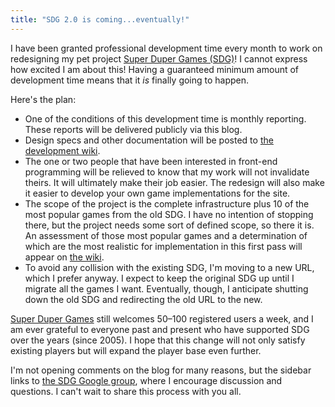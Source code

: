 ```yaml
---
title: "SDG 2.0 is coming...eventually!"
---
```


I have been granted professional development time every month to work on redesigning my pet project [Super Duper Games (SDG)](http://superdupergames.org)! I cannot express how excited I am about this! Having a guaranteed minimum amount of development time means that it _is_ finally going to happen. 

Here's the plan:

  * One of the conditions of this development time is monthly reporting. These reports will be delivered publicly via this blog.
  * Design specs and other documentation will be posted to [the development wiki](https://www.abstractplay.com/wiki).
  * The one or two people that have been interested in front-end programming will be relieved to know that my work will not invalidate theirs. It will ultimately make their job easier. The redesign will also make it easier to develop your own game implementations for the site.
  * The scope of the project is the complete infrastructure plus 10 of the most popular games from the old SDG. I have no intention of stopping there, but the project needs some sort of defined scope, so there it is. An assessment of those most popular games and a determination of which are the most realistic for implementation in this first pass will appear on [the wiki](https://www.abstractplay.com/wiki).
  * To avoid any collision with the existing SDG, I'm moving to a new URL, which I prefer anyway. I expect to keep the original SDG up until I migrate all the games I want. Eventually, though, I anticipate shutting down the old SDG and redirecting the old URL to the new. 


[Super Duper Games](http://superdupergames.org) still welcomes 50–100 registered users a week, and I am ever grateful to everyone past and present who have supported SDG over the years (since 2005). I hope that this change will not only satisfy existing players but will expand the player base even further.

I'm not opening comments on the blog for many reasons, but the sidebar links to [the SDG Google group](https://groups.google.com/forum/#!forum/superdupergames), where I encourage discussion and questions. I can't wait to share this process with you all.